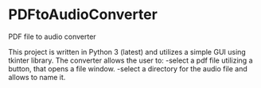# PDFtoAudioConverter
PDF file to audio converter

This project is written in Python 3 (latest) and utilizes a simple GUI using tkinter library.
The converter allows the user to:
-select a pdf file utilizing a button, that opens a file window.
-select a directory for the audio file and allows to name it.

